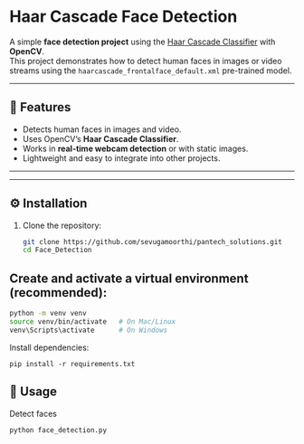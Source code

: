 # Haar Cascade Face Detection

A simple **face detection project** using the [Haar Cascade Classifier](https://docs.opencv.org/3.4/db/d28/tutorial_cascade_classifier.html) with **OpenCV**.  
This project demonstrates how to detect human faces in images or video streams using the `haarcascade_frontalface_default.xml` pre-trained model.

---

## 📌 Features
- Detects human faces in images and video.
- Uses OpenCV’s **Haar Cascade Classifier**.
- Works in **real-time webcam detection** or with static images.
- Lightweight and easy to integrate into other projects.

---

---

## ⚙️ Installation

1. Clone the repository:
   ```bash
   git clone https://github.com/sevugamoorthi/pantech_solutions.git
   cd Face_Detection
   ```

## Create and activate a virtual environment (recommended):
 ```bash
python -m venv venv
source venv/bin/activate   # On Mac/Linux
venv\Scripts\activate      # On Windows
```

Install dependencies:
```
pip install -r requirements.txt
```

## 🚀 Usage

Detect faces
```
python face_detection.py
```

